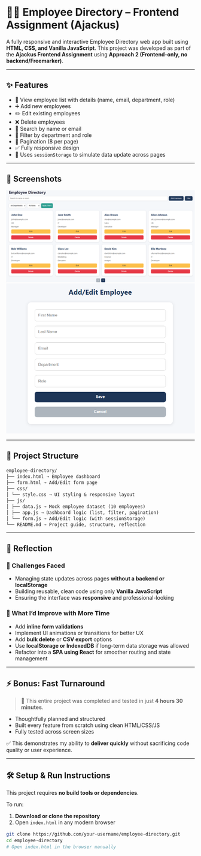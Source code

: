 # 👨‍💼 Employee Directory – Frontend Assignment (Ajackus)

A fully responsive and interactive Employee Directory web app built using **HTML, CSS, and Vanilla JavaScript**. This project was developed as part of the **Ajackus Frontend Assignment** using **Approach 2 (Frontend-only, no backend/Freemarker)**.

---

## ✨ Features

- 👀 View employee list with details (name, email, department, role)
- ➕ Add new employees
- ✏️ Edit existing employees
- ❌ Delete employees
- 🔎 Search by name or email
- 🎯 Filter by department and role
- 📑 Pagination (8 per page)
- ✅ Fully responsive design
- 🧠 Uses `sessionStorage` to simulate data update across pages

---

## 📸 Screenshots

![alt text](<Screenshot 2025-07-11 204801.png>)
![alt text](<Screenshot 2025-07-11 205326.png>)

---

## 🧩 Project Structure

```
employee-directory/
├── index.html → Employee dashboard
├── form.html → Add/Edit form page
├── css/
│ └── style.css → UI styling & responsive layout
├── js/
│ ├── data.js → Mock employee dataset (10 employees)
│ ├── app.js → Dashboard logic (list, filter, pagination)
│ └── form.js → Add/Edit logic (with sessionStorage)
└── README.md → Project guide, structure, reflection
```

---

## 🤔 Reflection

### 🚧 Challenges Faced

- Managing state updates across pages **without a backend or localStorage**
- Building reusable, clean code using only **Vanilla JavaScript**
- Ensuring the interface was **responsive** and professional-looking

### 🌱 What I’d Improve with More Time

- Add **inline form validations**
- Implement UI animations or transitions for better UX
- Add **bulk delete** or **CSV export** options
- Use **localStorage or IndexedDB** if long-term data storage was allowed
- Refactor into a **SPA using React** for smoother routing and state management

---

## ⚡ Bonus: Fast Turnaround

> 🏁 This entire project was completed and tested in just **4 hours 30 minutes**.

- Thoughtfully planned and structured
- Built every feature from scratch using clean HTML/CSS/JS
- Fully tested across screen sizes

✅ This demonstrates my ability to **deliver quickly** without sacrificing code quality or user experience.

---

## 🛠 Setup & Run Instructions

This project requires **no build tools or dependencies**.

To run:

1. **Download or clone the repository**
2. Open `index.html` in any modern browser

```bash
git clone https://github.com/your-username/employee-directory.git
cd employee-directory
# Open index.html in the browser manually
```
